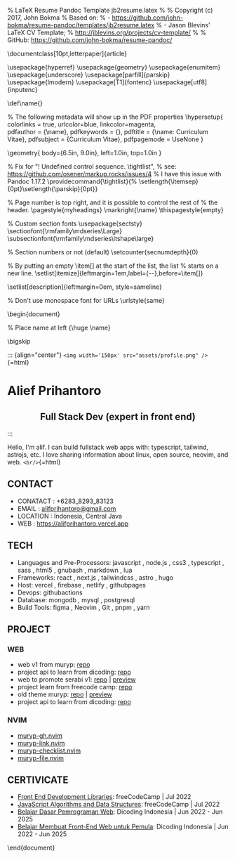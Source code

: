 % LaTeX Resume Pandoc Template jb2resume.latex
%
% Copyright (c) 2017, John Bokma
% Based on:
%    - https://github.com/john-bokma/resume-pandoc/templates/jb2resume.latex
%    - Jason Blevins' LaTeX CV Template;
%      http://jblevins.org/projects/cv-template/
%
% GitHub: https://github.com/john-bokma/resume-pandoc/

\documentclass[10pt,letterpaper]{article}

\usepackage{hyperref}
\usepackage{geometry}
\usepackage{enumitem}
\usepackage{underscore}
\usepackage[parfill]{parskip}
\usepackage{lmodern}
\usepackage[T1]{fontenc}
\usepackage[utf8]{inputenc}

\def\name{}

% The following metadata will show up in the PDF properties
\hypersetup{
  colorlinks = true,
  urlcolor=blue,
  linkcolor=magenta,  
  pdfauthor = {\name},
  pdfkeywords = {},
  pdftitle = {\name: Curriculum Vitae},
  pdfsubject = {Curriculum Vitae},
  pdfpagemode = UseNone
}

\geometry{
  body={6.5in, 9.0in},
  left=1.0in,
  top=1.0in
}

% Fix  for "! Undefined control sequence. <recently read> \tightlist",
% see: https://github.com/osener/markup.rocks/issues/4
% I have this issue with Pandoc 1.17.2
\providecommand{\tightlist}{%
  \setlength{\itemsep}{0pt}\setlength{\parskip}{0pt}}

% Page number is top right, and it is possible to control the rest of
% the header.
\pagestyle{myheadings}
\markright{\name}
\thispagestyle{empty}

% Custom section fonts
\usepackage{sectsty}
\sectionfont{\rmfamily\mdseries\Large}
\subsectionfont{\rmfamily\mdseries\itshape\large}

% Section numbers or not (default)
\setcounter{secnumdepth}{0}

% By putting an empty \item[] at the start of the list, the list
% starts on a new line.
\setlist[itemize]{leftmargin=1em,label={--},before=\item[]}

\setlist[description]{leftmargin=0em, style=sameline}

% Don't use monospace font for URLs
\urlstyle{same}

\begin{document}

% Place name at left
{\huge \name}

\bigskip


::: {align="center"}
`<img width='150px' src="assets/profile.png" />`{=html}
<h1>
Alief Prihantoro
</h1>
<h2 align="center">
Full Stack Dev (expert in front end)
</h2>
:::

Hello, I'm alif. I can build fullstack web apps with: typescript,
tailwind, astrojs, etc. I love sharing information about linux, open
source, neovim, and web. `<br/>`{=html}

## CONTACT

-   CONATACT : +6283_8293_83123
-   EMAIL : alifprihantoro@gmail.com
-   LOCATION : Indonesia, Central Java
-   WEB : https://alifprihantoro.vercel.app

## TECH

-   Languages and Pre-Processors: javascript , node.js , css3 ,
    typescript , sass , html5 , gnubash , markdown , lua
-   Frameworks: react , next.js , tailwindcss , astro , hugo
-   Host: vercel , firebase , netlify , githubpages
-   Devops: githubactions
-   Database: mongodb , mysql , postgresql
-   Build Tools: figma , Neovim , Git , pnpm , yarn

## PROJECT

### WEB

-   web v1 from muryp: [repo](https://github.com/muryp/web)
-   project api to learn from dicoding:
    [repo](https://github.com/alifprihantoro/dicoding-restaurant-app)
-   web to promote serabi v1:
    [repo](https://github.com/alifprihantoro/serabi) \|
    [preview](https://bicor.netlify.com)
-   project learn from freecode camp:
    [repo](https://github.com/alifprihantoro/freecode-camp)
-   old theme muryp: [repo](https://github.com/alifprihantoro/muryp-new)
    \| [preview](https://muryp.netlify.com)
-   project api to learn from dicoding:
    [repo](https://github.com/alifprihantoro/tugas-dicoding-bakend-api-book-app)

### NVIM

-   [muryp-gh.nvim](https://github.com/muryp/muryp-gh.nvim)
-   [muryp-link.nvim](https://github.com/muryp/muryp-link.nvim)
-   [muryp-checklist.nvim](https://github.com/muryp/muryp-checklist.nvim)
-   [muryp-file.nvim](https://github.com/muryp/muryp-file.nvim)

## CERTIVICATE

-   [Front End Development
    Libraries](https://freecodecamp.org/certification/alifmuryp/front-end-development-libraries):
    freeCodeCamp \| Jul 2022
-   [JavaScript Algorithms and Data
    Structures](https://freecodecamp.org/certification/alifmuryp/javascript-algorithms-and-data-structures):
    freeCodeCamp \| Jul 2022
-   [Belajar Dasar Pemrograman
    Web](https://www.dicoding.com/certificates/6RPND1DWRZ2M): Dicoding
    Indonesia \| Jun 2022 - Jun 2025
-   [Belajar Membuat Front-End Web untuk
    Pemula](https://www.dicoding.com/certificates/4EXG5Q5NEXRL):
    Dicoding Indonesia \| Jun 2022 - Jun 2025

\end{document}
